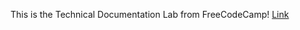 This is the Technical Documentation Lab from FreeCodeCamp!
[Link](https://lykaiio.github.io/fcc-technicaldocumentation)
